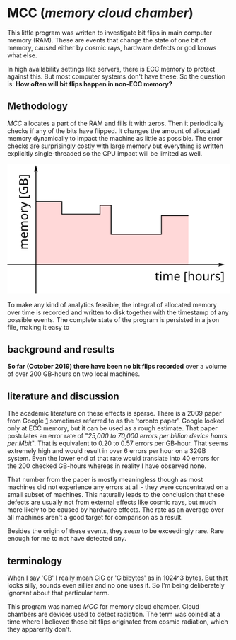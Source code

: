 # MCC (*memory cloud chamber*)
This little program was written to investigate bit flips in main computer memory (RAM). These are events that change the state of one bit of memory, caused either by cosmic rays, hardware defects or god knows what else.

In high availability settings like servers, there is ECC memory to protect against this. But most computer systems don't have these. So the question is: **How often will bit flips happen in non-ECC memory?**

## Methodology
*MCC* allocates a part of the RAM and fills it with zeros. Then it periodically checks if any of the bits have flipped. It changes the amount of allocated memory dynamically to impact the machine as little as possible. The error checks are surprisingly costly with large memory but everything is written explicitly single-threaded so the CPU impact will be limited as well.

![Alt text](integral.svg)

To make any kind of analytics feasible, the integral of allocated memory over time is recorded and written to disk together with the timestamp of any possible events. The complete state of the program is persisted in a json file, making it easy to 

## background and results
**So far (October 2019) there have been no bit flips recorded** over a volume of over 200 GB-hours on two local machines.

## literature and discussion
The academic literature on these effects is sparse. There is a 2009 paper from Google [1] sometimes referred to as the 'toronto paper'. Google looked only at ECC memory, but it can be used as a rough estimate. That paper postulates an error rate of "*25,000 to 70,000 errors per billion device hours per Mbit*". That is equivalent to 0.20 to 0.57 errors per GB-hour. That seems extremely high and would result in over 6 errors per hour on a 32GB system. Even the lower end of that rate would translate into 40 errors for the 200 checked GB-hours whereas in reality I have observed none.

That number from the paper is mostly meaningless though as most machines did not experience any errors at all - they were concentrated on a small subset of machines. This naturally leads to the conclusion that these defects are usually not from external effects like cosmic rays, but much more likely to be caused by hardware effects. The rate as an average over all machines aren't a good target for comparison as a result.

Besides the origin of these events, they *seem* to be exceedingly rare. Rare enough for me to not have detected *any*.

[1]: https://ai.google/research/pubs/pub35162
[2]: http://lambda-diode.com/opinion/ecc-memory-2

## terminology
When I say 'GB' I really mean GiG or 'Gibibytes' as in 1024^3 bytes. But that looks silly, sounds even sillier and no one uses it. So I'm being deliberately ignorant about that particular term.

This program was named *MCC* for memory cloud chamber. Cloud chambers are devices used to detect radiation. The term was coined at a time where I believed these bit flips originated from cosmic radiation, which they apparently don't.
